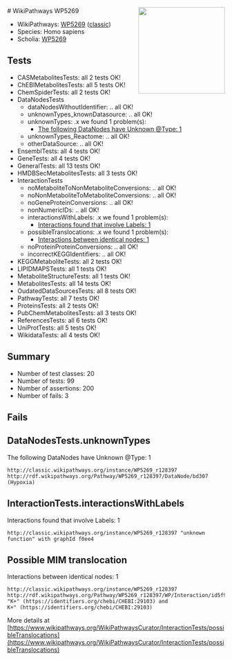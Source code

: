 <img style="float: right; width: 200px" src="https://upload.wikimedia.org/wikipedia/commons/thumb/8/83/Wplogo_with_text_500.png/640px-Wplogo_with_text_500.png" />
# WikiPathways WP5269

* WikiPathways: [WP5269](https://wikipathways.org/pathways/WP5269) ([classic](https://classic.wikipathways.org/instance/WP5269))
* Species: Homo sapiens
* Scholia: [WP5269](https://scholia.toolforge.org/wikipathways/WP5269)
## Tests
* CASMetabolitesTests: all 2 tests OK!
* ChEBIMetabolitesTests: all 5 tests OK!
* ChemSpiderTests: all 2 tests OK!
* DataNodesTests
    * dataNodesWithoutIdentifier: .. all OK!
    * unknownTypes_knownDatasource: .. all OK!
    * unknownTypes: .x we found 1 problem(s):
        * [The following DataNodes have Unknown @Type: 1](#839973df)
    * unknownTypes_Reactome: .. all OK!
    * otherDataSource: .. all OK!
* EnsemblTests: all 4 tests OK!
* GeneTests: all 4 tests OK!
* GeneralTests: all 13 tests OK!
* HMDBSecMetabolitesTests: all 3 tests OK!
* InteractionTests
    * noMetaboliteToNonMetaboliteConversions: .. all OK!
    * noNonMetaboliteToMetaboliteConversions: .. all OK!
    * noGeneProteinConversions: .. all OK!
    * nonNumericIDs: .. all OK!
    * interactionsWithLabels: .x we found 1 problem(s):
        * [Interactions found that involve Labels: 1](#630d2678)
    * possibleTranslocations: .x we found 1 problem(s):
        * [Interactions between identical nodes: 1](#1c118206)
    * noProteinProteinConversions: .. all OK!
    * incorrectKEGGIdentifiers: .. all OK!
* KEGGMetaboliteTests: all 2 tests OK!
* LIPIDMAPSTests: all 1 tests OK!
* MetaboliteStructureTests: all 1 tests OK!
* MetabolitesTests: all 14 tests OK!
* OudatedDataSourcesTests: all 8 tests OK!
* PathwayTests: all 7 tests OK!
* ProteinsTests: all 2 tests OK!
* PubChemMetabolitesTests: all 3 tests OK!
* ReferencesTests: all 6 tests OK!
* UniProtTests: all 5 tests OK!
* WikidataTests: all 4 tests OK!


## Summary

* Number of test classes: 20
* Number of tests: 99
* Number of assertions: 200
* Number of fails: 3

## Fails

<a name="839973df" />

## DataNodesTests.unknownTypes

The following DataNodes have Unknown @Type: 1
```
http://classic.wikipathways.org/instance/WP5269_r128397 http://rdf.wikipathways.org/Pathway/WP5269_r128397/DataNode/bd307 (Hypoxia)
```

<a name="630d2678" />

## InteractionTests.interactionsWithLabels

Interactions found that involve Labels: 1
```
http://classic.wikipathways.org/instance/WP5269_r128397 "unknown function" with graphId f0ee4
```

<a name="1c118206" />

## Possible MIM translocation

Interactions between identical nodes: 1
```
http://classic.wikipathways.org/instance/WP5269_r128397 http://rdf.wikipathways.org/Pathway/WP5269_r128397/WP/Interaction/id5f9e735c "K+" (https://identifiers.org/chebi/CHEBI:29103) and 
K+" (https://identifiers.org/chebi/CHEBI:29103)
```

More details at [https://www.wikipathways.org/WikiPathwaysCurator/InteractionTests/possibleTranslocations](https://www.wikipathways.org/WikiPathwaysCurator/InteractionTests/possibleTranslocations)

